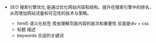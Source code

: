 - SEO
 搜索引擎优化 是通过优化网站内容和结构，提升在搜索引擎中的排名，
 从而增加网站流量和可见性的技术与策略。

  - html5 语义化标签
    爬虫理解页面内容的层次和重要性
    反面是div + css 
  - 标题  描述
  - keywords 合适的关键词